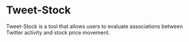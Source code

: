 # Tweet-Stock
Tweet-Stock is a tool that allows users to evaluate associations between Twitter activity and stock price movement.
